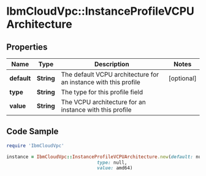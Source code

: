 # IbmCloudVpc::InstanceProfileVCPUArchitecture

## Properties

Name | Type | Description | Notes
------------ | ------------- | ------------- | -------------
**default** | **String** | The default VCPU architecture for an instance with this profile | [optional] 
**type** | **String** | The type for this profile field | 
**value** | **String** | The VCPU architecture for an instance with this profile | 

## Code Sample

```ruby
require 'IbmCloudVpc'

instance = IbmCloudVpc::InstanceProfileVCPUArchitecture.new(default: null,
                                 type: null,
                                 value: amd64)
```


